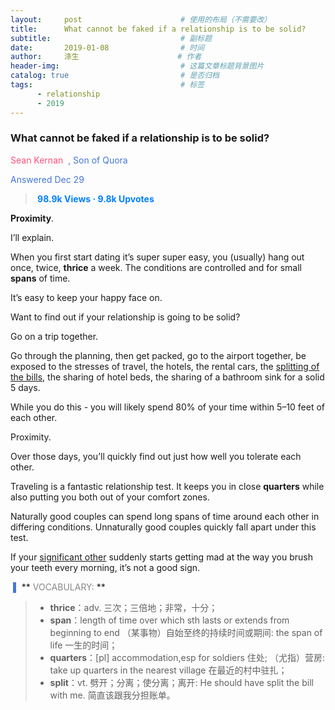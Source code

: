 ```yaml
---
layout:     post                      # 使用的布局（不需要改）
title:      What cannot be faked if a relationship is to be solid?                 # 标题 
subtitle:                             # 副标题
date:       2019-01-08                # 时间
author:     涤生                      # 作者
header-img:                           # 这篇文章标题背景图片
catalog: true                         # 是否归档
tags:                                 # 标签
      - relationship
      - 2019
---
```


### **What cannot be faked if a relationship is to be solid?**

<span style="color: rgb(255, 79, 121);"> Sean Kernan </span><span style="color: rgb(70, 118, 217);"> , Son of Quora
</span>

<span style="color: rgb(70, 118, 217);">Answered Dec 29
</span>

> **<span style="color: rgb(0, 128, 255);">​ 98.9k Views · 9.8k Upvotes
> </span>**

**Proximity**.

I’ll explain.

When you first start dating it’s super super easy, you (usually) hang out once, twice, **thrice** a week. The conditions are controlled and for small **spans** of time.

It’s easy to keep your happy face on.

Want to find out if your relationship is going to be solid?

Go on a trip together.

Go through the planning, then get packed, go to the airport together, be exposed to the stresses of travel, the hotels, the rental cars, the <u>splitting of the bills</u>, the sharing of hotel beds, the sharing of a bathroom sink for a solid 5 days.

While you do this - you will likely spend 80% of your time within 5–10 feet of each other.

Proximity.

Over those days, you’ll quickly find out just how well you tolerate each other.

Traveling is a fantastic relationship test. It keeps you in close **quarters** while also putting you both out of your comfort zones.

Naturally good couples can spend long spans of time around each other in differing conditions. Unnaturally good couples quickly fall apart under this test.

If your <u>significant other</u> suddenly starts getting mad at the way you brush your teeth every morning, it’s not a good sign.



<span style="color: rgb(70, 118, 217);">
​    ▌
</span>**<span style="color: rgb(136, 136, 136);">
​    VOCABULARY:
</span>**

> - **thrice**：adv. 三次；三倍地；非常，十分；
> - **span**：length of time over which sth lasts or extends from beginning to end （某事物）自始至终的持续时间或期间: the span of life 一生的时间；
> - **quarters**：[pl] accommodation,esp for soldiers 住处; （尤指）营房: take up quarters in the nearest village 在最近的村中驻扎；
> - **split**：vt. 劈开；分离；使分离；离开: He should have split the bill with me. 简直该跟我分担账单。
